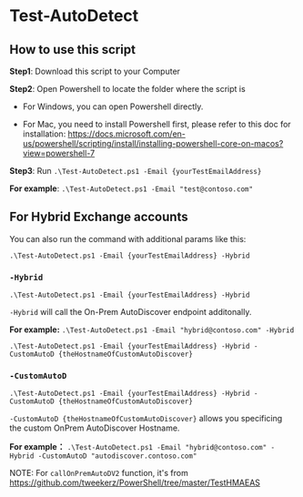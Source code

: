 # Test-AutoDetect

## How to use this script
**Step1**: Download this script to your Computer 

**Step2**: Open Powershell to locate the folder where the script is

- For Windows, you can open Powershell directly. 

- For Mac, you need to install Powershell first, please refer to this doc for installation: https://docs.microsoft.com/en-us/powershell/scripting/install/installing-powershell-core-on-macos?view=powershell-7

**Step3**: Run `.\Test-AutoDetect.ps1 -Email {yourTestEmailAddress}`

**For example**: `.\Test-AutoDetect.ps1 -Email "test@contoso.com"`

## For Hybrid Exchange accounts

You can also run the command with additional params like this:

`.\Test-AutoDetect.ps1 -Email {yourTestEmailAddress} -Hybrid` 

### `-Hybrid`

`.\Test-AutoDetect.ps1 -Email {yourTestEmailAddress} -Hybrid` 

`-Hybrid` will call the On-Prem AutoDiscover endpoint additonally.

**For example:** `.\Test-AutoDetect.ps1 -Email "hybrid@contoso.com" -Hybrid`

`.\Test-AutoDetect.ps1 -Email {yourTestEmailAddress} -Hybrid -CustomAutoD {theHostnameOfCustomAutoDiscover}` 

### `-CustomAutoD`

`.\Test-AutoDetect.ps1 -Email {yourTestEmailAddress} -Hybrid -CustomAutoD {theHostnameOfCustomAutoDiscover}` 

`-CustomAutoD {theHostnameOfCustomAutoDiscover}` allows you specificing the custom OnPrem AutoDiscover Hostname.

**For example：** `.\Test-AutoDetect.ps1 -Email "hybrid@contoso.com" -Hybrid -CustomAutoD "autodiscover.contoso.com"`

NOTE: For `callOnPremAutoDV2` function, it's from https://github.com/tweekerz/PowerShell/tree/master/TestHMAEAS
